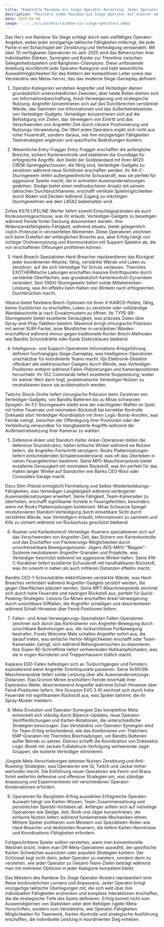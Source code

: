 ```yaml
---
title: "Komplette Rainbow Six Siege Operator-Anleitung: Jeder Operator für 2025 erklärt"
description: "Meistere jeden Rainbow Six Siege Operator mit unserer umfassenden Anleitung. Lerne einzigartige Fähigkeiten, Ausrüstungen und Strategien für alle Angreifer und Verteidiger, um Ranglistenspiele zu dominieren."
date: 2025-09-09
image: '../../src/assets/rainbow-six-siege-operators.webp'
---
```

Das Herz von Rainbow Six Siege schlägt durch sein vielfältiges Operator-Angebot, wobei jeder einzigartige taktische Fähigkeiten mitbringt, die jede Partie in ein Schachspiel der Zerstörung und Verteidigung verwandeln. Mit über 70 verfügbaren Operatoren im Jahr 2025 wird das Beherrschen ihrer individuellen Stärken, Synergien und Konter zur Trennlinie zwischen Gelegenheitsspielern und Ranglisten-Champions. Diese umfassende Anleitung durchbricht jede Operator-Kategorie und hebt wesentliche Auswahlmöglichkeiten für das Klettern der kompetitiven Leiter sowie das Verständnis des Metas hervor, das das moderne Siege-Gameplay definiert.

1. Operator-Kategorien verstehen
Angreifer und Verteidiger dienen grundsätzlich unterschiedlichen Zwecken, aber beide Rollen drehen sich um Informationsbeschaffung, Areal-Verweigerung und strategische Nutzung. Angreifer konzentrieren sich auf das Durchbrechen verstärkter Wände, das Sammeln von Informationen und das Außerbetriebsetzen von Verteidiger-Gadgets. Verteidiger konzentrieren sich auf die Befestigung von Zielen, das Verweigern von Eintritt und das Verschwenden von Angreifer-Zeit durch clevere Positionierung und Nutzungs-Verwendung. Der Wert jedes Operators ergibt sich nicht aus roher Feuerkraft, sondern daraus, wie ihre einzigartigen Fähigkeiten Teamstrategien ergänzen und spezifische Bedrohungen kontern.

2. Wesentliche Entry-Fragger
Entry-Fragger erschaffen die anfängliche Bresche, sichern Kartenkontrolle und etablieren die Grundlage für erfolgreiche Angriffe. Ash bleibt der Goldstandard mit ihren M120 CREM-Sprenggeschossen, die fähig sind, Verteidiger-Gadgets zu zerstören während neue Sichtlinien erschaffen werden. Ihr R4-C-Sturmgewehr liefert außergewöhnliche Schusskraft, was sie perfekt für aggressive Spieler macht, die in schnellen Auseinandersetzungen gedeihen. Sledge bietet einen methodischeren Ansatz mit seinem taktischen Durchbruchhammer, erschafft vertikale Spielmöglichkeiten durch Böden und Decken während Zugang zu mächtigen Sturmgewehren wie dem L85A2 beibehalten wird.

Zofias KS79 LIFELINE-Werfer liefert sowohl Einschlagsgranaten als auch Konkussionsgeschosse, was ihr erlaubt, Verteidiger-Gadgets zu beseitigen während Feinde hinter Deckung desorientiert werden. Ihre Widerstandsfähigkeits-Fähigkeit, während situativ, bietet gelegentlich clutch-Potenzial in verzweifelten Momenten. Diese Operatoren zeichnen sich beim Erstellen der anfänglichen Bresche aus, aber Erfolg hängt von richtiger Drohnennutzung und Kommunikation mit Support-Spielern ab, die von erschaffenen Öffnungen profitieren können.

3. Hard-Breach-Spezialisten
Hard-Breacher repräsentieren das Rückgrat jeder koordinierten Attacke, fähig, verstärkte Wände und Luken zu zerstören, auf die sich Verteidiger für Schutz verlassen. Thermites EXOTHERMische Ladungen erschaffen massive Eintrittspunkte durch verstärkte Oberflächen, was grundsätzlich Kartenkontroll-Dynamiken verändert. Sein 556XI-Sturmgewehr liefert solide Mittelstrecken-Leistung, was ihn effektiv beim Halten von Winkeln nach erfolgreichen Durchbrüchen macht.

Hibana bietet flexiblere Brech-Optionen mit ihren X-KAIROS-Pellets, fähig, kleine Gucklöcher zu erschaffen, Luken zu zerstören oder vollständige Wandabschnitte je nach Einsatzmustern zu öffnen. Ihr TYPE-89-Sturmgewehr bietet exzellente Genauigkeit, was präzises Zielen über Spray-and-Pray-Taktiken belohnt. Maverick bringt chirurgische Präzision mit seiner SURI-Fackel, leise Mordlöcher in verstärkten Wänden erschaffend während immun gegen traditionelle Konter-Brech-Methoden wie Bandits Schockdrähte oder Kaids Elektroklauen bleibend.

4. Intelligence- und Support-Operatoren
Informations-Kriegsführung definiert hochrangiges Siege-Gameplay, was Intelligence-Operatoren unschätzbar für koordinierte Teams macht. IQs Elektronik-Detektor offenbart alle elektronischen Gadgets durch Wände, was Verteidiger-Positionen enttarnt während Fallen-Platzierungen und Kamerapositionen hervorhebt. Ihr 552 Commando liefert exzellente Stoppleistung, wobei ihr wahrer Wert darin liegt, problematische Verteidiger-Nutzen zu neutralisieren bevor sie problematisch werden.

Twitchs Shock-Drohe liefert chirurgische Präzision beim Zerstören von Verteidiger-Gadgets, von Bandits Batterien bis zu Miras schwarzen Spiegeln. Ihr F2-Sturmgewehr bleibt eine der mächtigsten Waffen im Spiel, mit hoher Feuerrate und minimalem Rückstoß bei korrekter Kontrolle. Dokkaebi stört Verteidiger-Koordination mit ihren Logic-Bomb-Anrufen, was Feinde zwingt, zwischen der Offenlegung ihrer Positionen oder der Verbleibung verwundbar für klangbasierte Angriffe während der Außerbetriebsetzung ihrer Kameras zu wählen.

5. Defensive Anker und Standort-Halter
Anker-Operatoren bilden die defensive Grundstruktur, halten kritische Winkel während sie Nutzen liefern, die Angreifer-Fortschritt verzögern. Rooks Plattenrüstungen liefern entscheidenden Schadenswiderstand, was oft das Überleben in nahen Feuergefechten bestimmt. Seine MP5-Maschinenpistole bietet exzellente Genauigkeit mit minimalem Rückstoß, was ihn perfekt für das Halten langer Winkel auf Standorten wie Banks CEO-Büro oder Consulates Garage macht.

Docs Stim-Pistole ermöglicht Fernheilung und Selbst-Wiederbelebungs-Fähigkeiten, was Verteidiger-Langlebigkeit während verlängerter Auseinandersetzungen erweitert. Seine Fähigkeit, Team-Kameraden zu überheilen, erschafft signifikante Vorteile in Feuergefechten, besonders wenn mit Rooks Plattenrüstungen kombiniert. Miras Schwarze Spiegel revolutionieren Standort-Verteidigung durch einsehbare Sicht durch verstärkte Wände, was Verteidigern erlaubt, Informationen zu sammeln und Kills zu sichern während vor Rückschuss geschützt bleibend.

6. Roamer und Kartenkontroll-Verteidiger
Roamers spezialisieren sich auf das Verschwenden von Angreifer-Zeit, das Sichern von Kartenkontrolle und das Erschaffen von Flankierungs-Möglichkeiten durch unvorhersehbare Bewegungsmuster. Jägers ADS-MKIV "Magpie"-Systeme neutralisieren Angreifer-Granaten und Projektile, was Verteidiger beschützt während sie aggressive Winkel halten. Seine 416-C-Karabiner liefert exzellente Schusskraft mit handhabbaren Rückstoß, was ihn sowohl in nahen als auch mittleren Distanzen effektiv macht.

Bandits CED-1-Schockdrähte elektrifizieren verstärkte Wände, was Hard-Breaches verhindert während Angreifer-Gadgets zerstört werden, die gegen Oberflächen platziert werden. Seine MP7-Maschinenpistole zeichnet sich durch hohe Feuerrate und niedrigen Rückstoß aus, perfekt für Quick-Peeking-Strategien. Lesions Gu-Minen erschaffen Areal-Verweigerung durch unsichtbare Giftfallen, die Angreifer schädigen und desorientieren während Schall-Hinweise über Feind-Positionen liefern.

7. Fallen- und Areal-Verweigerungs-Spezialisten
Fallen-Operatoren zeichnen sich durch das Kontrollieren von Angreifer-Bewegung durch unsichtbare Bedrohungen aus, die rücksichtslose Fortbewegung bestrafen. Frosts Welcome Mats schalten Angreifer sofort aus, die darauf treten, was einfache Verhör-Möglichkeiten erschafft oder Team-Kameraden zwingt, sich während Rettungsversuchen zu exponieren. Ihre Super-90-Schrotflinte liefert verheerenden Nahkampfschaden, was sie in engen Korridoren und Treppenhäusern tödlich macht.

Kapkans EDD-Fallen befestigen sich an Türdurchgängen und Fenstern, explodierend wenn Angreifer Eintrittspunkte passieren. Seine 9x19VSN-Maschinenpistole liefert solide Leistung über alle Auseinandersetzungs-Distanzen. Elas Grzmot-Minen erschüttern Feinde innerhalb ihrer Explosions-Weite, desorientierend Angreifer während Schall-Hinweise über Feind-Positionen liefern. Ihre Scorpion EVO 3 A1 zeichnet sich durch hohe Feuerrate mit signifikantem Rückstoß aus, was Spieler belohnt, die ihr Spray-Muster meistern.

8. Meta-Evolution und Operator-Synergien
Das kompetitive Meta entwickelt sich ständig durch Balance-Updates, neue Operator-Veröffentlichungen und Karten-Rotationen, die unterschiedliche Strategien bevorzugen. Das Verständnis von Operator-Synergien wird für Team-Erfolg entscheidend, wie das Kombinieren von Thatchers EMP-Granaten mit Thermites Brechladungen, um Bandits Batterien außer Betrieb zu setzen. Ebenso schafft die Koordination von Dokkaebis Logic-Bomb mit Jackals Fußabdruck-Verfolgung verheerende Jagd-Gruppen, die isolierte Verteidiger eliminieren.

Jüngste Meta-Verschiebungen betonen Nutzen-Zerstörung und Anti-Roaming-Strategien, was Operatoren wie IQ, Twitch und Jackal immer wertvoller macht. Die Einführung neuer Operatoren wie Fenrir und Brava formt weiterhin defensive und offensive Strategien um, was ständige Anpassung und Experimentieren mit verschiedenen Operator-Kombinationen erfordert.

9. Operatoren für Ranglisten-Erfolg auswählen
Erfolgreiche Operator-Auswahl hängt von Karten-Wissen, Team-Zusammensetzung und persönlichen Spielstil-Vorlieben ab. Anfänger sollten sich auf vielseitige Operatoren wie Sledge, Ash, Rook und Jäger konzentrieren, die einfache Nutzen liefern während fundamentale Mechaniken lehren. Mittlere Spieler profitieren vom Meistern von Spezialisten-Rollen wie Hard-Breacher und dedizierten Roamern, die tiefere Karten-Kenntnisse und Koordinations-Fähigkeiten erfordern.

Fortgeschrittene Spieler sollten verstehen, wann man konventionelle Weisheit bricht, indem man Off-Meta-Operatoren auswählt, die spezifische Karten-Schwächen ausnutzen oder populäre Strategien kontern. Der Schlüssel liegt nicht darin, jeden Operator zu meistern, sondern darin zu verstehen, wie jeder Operator zu Gesamt-Team-Zielen beiträgt während man mit mehreren Optionen in jeder Kategorie kompetent bleibt.

Das Meistern des Rainbow Six Siege Operator-Rosters repräsentiert eine Reise kontinuierlichen Lernens und Anpassens. Jeder Operator bringt einzigartige taktische Überlegungen mit, die sich weit über ihre individuellen Fähigkeiten erstrecken und komplexe Interaktionen erschaffen, die die strategische Tiefe des Spiels definieren. Erfolg kommt nicht vom Auswendiglernen von Statistiken oder dem Befolgen rigider Meta-Vorschriften, sondern vom Verständnis, wie Operator-Fähigkeiten Möglichkeiten für Teamwork, Karten-Kontrolle und strategische Ausführung erschaffen, die individuelle Leistung in koordinierten Sieg erheben.